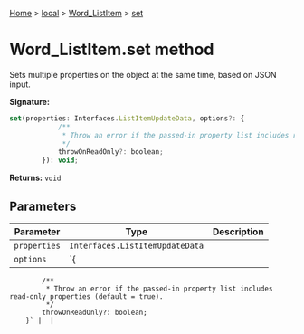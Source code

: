 [Home](./index) &gt; [local](local.md) &gt; [Word\_ListItem](local.word_listitem.md) &gt; [set](local.word_listitem.set.md)

# Word\_ListItem.set method

Sets multiple properties on the object at the same time, based on JSON input.

**Signature:**
```javascript
set(properties: Interfaces.ListItemUpdateData, options?: {
            /**
             * Throw an error if the passed-in property list includes read-only properties (default = true).
             */
            throwOnReadOnly?: boolean;
        }): void;
```
**Returns:** `void`

## Parameters

|  Parameter | Type | Description |
|  --- | --- | --- |
|  `properties` | `Interfaces.ListItemUpdateData` |  |
|  `options` | `{
            /**
             * Throw an error if the passed-in property list includes read-only properties (default = true).
             */
            throwOnReadOnly?: boolean;
        }` |  |

